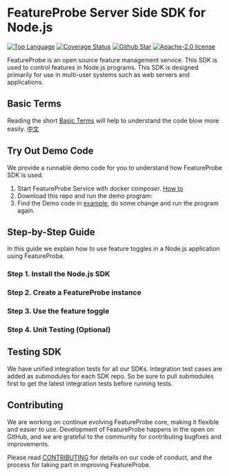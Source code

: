 # FeatureProbe Server Side SDK for Node.js

[![Top Language](https://img.shields.io/github/languages/top/FeatureProbe/server-sdk-node)](https://github.com/FeatureProbe/server-sdk-node/search?l=rust)
[![Coverage Status](https://coveralls.io/repos/github/FeatureProbe/server-sdk-node/badge.svg?branch=demo)](https://coveralls.io/github/FeatureProbe/server-sdk-node?branch=demo)
[![Github Star](https://img.shields.io/github/stars/FeatureProbe/server-sdk-node)](https://github.com/FeatureProbe/server-sdk-node/stargazers)
[![Apache-2.0 license](https://img.shields.io/github/license/FeatureProbe/FeatureProbe)](https://github.com/FeatureProbe/FeatureProbe/blob/demo/LICENSE)

FeatureProbe is an open source feature management service. This SDK is used to control features in Node.js programs. This
SDK is designed primarily for use in multi-user systems such as web servers and applications.

## Basic Terms

Reading the short [Basic Terms](https://github.com/FeatureProbe/FeatureProbe/blob/demo/BASIC_TERMS.md) will help to understand the code blow more easily.  [中文](https://github.com/FeatureProbe/FeatureProbe/blob/demo/BASIC_TERMS_CN.md)

## Try Out Demo Code
We provide a runnable demo code for you to understand how FeatureProbe SDK is used.

1. Start FeatureProbe Service with docker composer. [How to](https://github.com/FeatureProbe/FeatureProbe#1-starting-featureprobe-service-with-docker-compose)
2. Download this repo and run the demo program:
3. Find the Demo code in [example](https://github.com/FeatureProbe/server-sdk-node/tree/demo/example), 
do some change and run the program again.

## Step-by-Step Guide

In this guide we explain how to use feature toggles in a Node.js application using FeatureProbe.

### Step 1. Install the Node.js SDK

### Step 2. Create a FeatureProbe instance

### Step 3. Use the feature toggle

### Step 4. Unit Testing (Optional)

## Testing SDK

We have unified integration tests for all our SDKs. Integration test cases are added as submodules for each SDK repo. So
be sure to pull submodules first to get the latest integration tests before running tests.


## Contributing

We are working on continue evolving FeatureProbe core, making it flexible and easier to use.
Development of FeatureProbe happens in the open on GitHub, and we are grateful to the
community for contributing bugfixes and improvements.

Please read [CONTRIBUTING](https://github.com/FeatureProbe/featureprobe/blob/master/CONTRIBUTING.md)
for details on our code of conduct, and the process for taking part in improving FeatureProbe.